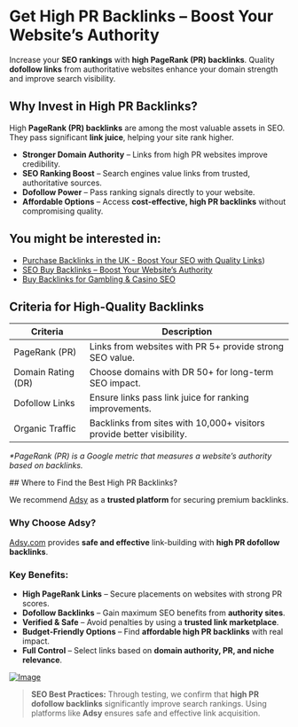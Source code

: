 # Get High PR Backlinks – Boost Your Website’s Authority  

Increase your **SEO rankings** with **high PageRank (PR) backlinks**. Quality **dofollow links** from authoritative websites enhance your domain strength and improve search visibility.  

## Why Invest in High PR Backlinks?  

High **PageRank (PR) backlinks** are among the most valuable assets in SEO. They pass significant **link juice**, helping your site rank higher.  

- **Stronger Domain Authority** – Links from high PR websites improve credibility.  
- **SEO Ranking Boost** – Search engines value links from trusted, authoritative sources.  
- **Dofollow Power** – Pass ranking signals directly to your website.  
- **Affordable Options** – Access **cost-effective, high PR backlinks** without compromising quality.
## You might be interested in:
- [Purchase Backlinks in the UK - Boost Your SEO with Quality Links](https://github.com/Analyst-Reviewer/Purchase-Backlinks-in-the-UK---Boost-Your-SEO-with-Quality-Links))
- [SEO Buy Backlinks – Boost Your Website’s Authority](https://github.com/Analyst-Reviewer/SEO-Buy-Backlinks-Boost-Your-Website-s-Authority-/tree/main)
- [Buy Backlinks for Gambling & Casino SEO](https://github.com/Analyst-Reviewer/buy-backlinks-for-gambling) 
## Criteria for High-Quality Backlinks  

<table>
    <thead>
        <tr>
            <th>Criteria</th>
            <th>Description</th>
        </tr>
    </thead>
    <tbody>
        <tr>
            <td>PageRank (PR)</td>
            <td>Links from websites with PR 5+ provide strong SEO value.</td>
        </tr>
        <tr>
            <td>Domain Rating (DR)</td>
            <td>Choose domains with DR 50+ for long-term SEO impact.</td>
        </tr>
        <tr>
            <td>Dofollow Links</td>
            <td>Ensure links pass link juice for ranking improvements.</td>
        </tr>
        <tr>
            <td>Organic Traffic</td>
            <td>Backlinks from sites with 10,000+ visitors provide better visibility.</td>
        </tr>
    </tbody>
</table>  

<p></p><em>*PageRank (PR) is a Google metric that measures a website’s authority based on backlinks.</em></p> 
## Where to Find the Best High PR Backlinks?  

We recommend [Adsy](https://ref.adsy.com/?ref=referral&ref_type=direct&ref_id=jcckfooeo3etdkvh&ref_item=3) as a **trusted platform** for securing premium backlinks.  

### Why Choose Adsy?  

[Adsy.com](https://ref.adsy.com/?ref=referral&ref_type=direct&ref_id=jcckfooeo3etdkvh&ref_item=3) provides **safe and effective** link-building with **high PR dofollow backlinks**.  

### Key Benefits:  

- **High PageRank Links** – Secure placements on websites with strong PR scores.  
- **Dofollow Backlinks** – Gain maximum SEO benefits from **authority sites**.  
- **Verified & Safe** – Avoid penalties by using a **trusted link marketplace**.  
- **Budget-Friendly Options** – Find **affordable high PR backlinks** with real impact.  
- **Full Control** – Select links based on **domain authority, PR, and niche relevance**.  
<a href="https://github.com/user-attachments/assets/222999f0-2ecc-43cb-a4af-328114b721ee">
    <img src="https://github.com/user-attachments/assets/222999f0-2ecc-43cb-a4af-328114b721ee" alt="Image">
</a>
 

> **SEO Best Practices:** Through testing, we confirm that **high PR dofollow backlinks** significantly improve search rankings. Using platforms like **Adsy** ensures safe and effective link acquisition.  
